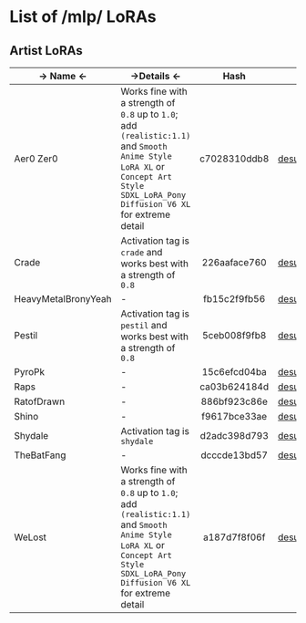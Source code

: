 # List of /mlp/ LoRAs

## Artist LoRAs

-> Name <- | ->Details <- | Hash |  Source | Samples | Download
------ | ------ | :----: | :----: | :----: | :----:
Aer0 Zer0 | Works fine with a strength of `0.8` up to `1.0`; add `(realistic:1.1)` and `Smooth Anime Style LoRA XL` or `Concept Art Style SDXL_LoRA_Pony Diffusion V6 XL` for extreme detail | c7028310ddb8 | [desuarchive.org](https://www.desuarchive.org/mlp/post/40892871) | [catbox.moe](https://catbox.moe/c/zaj5t0)  | catbox\.moe [1](https://files.catbox.moe/b7uzxm.001) [2](https://files.catbox.moe/537vgi.002) [pomf.lain.la](http://pomf2.lain.la/f/53amu.safetensors)
Crade  | Activation tag is `crade` and works best with a strength of `0.8` | 226aaface760 | [desuarchive.org](https://www.desuarchive.org/mlp/post/40861670) | [catbox.moe](https://catbox.moe/c/zwuay5)  | [catbox.moe](https://files.catbox.moe/moo0fj.7z)
HeavyMetalBronyYeah  | - | fb15c2f9fb56 | [desuarchive.org](https://www.desuarchive.org/mlp/post/40888867) | [catbox.moe](https://catbox.moe/c/hutk05) | [catbox.moe](https://files.catbox.moe/ywgog1.7z)
Pestil  | Activation tag is `pestil` and works best with a strength of `0.8` | 5ceb008f9fb8 | [desuarchive.org](https://www.desuarchive.org/mlp/post/40861655) | [catbox.moe](https://catbox.moe/c/4auxaf) | [catbox.moe](https://files.catbox.moe/8z4fu0.7z)
PyroPk | - | 15c6efcd04ba | [desuarchive.org](https://www.desuarchive.org/mlp/post/40886091) | [catbox.moe](https://catbox.moe/c/87e8na)  | [catbox.moe](https://files.catbox.moe/9asbg3.7z)
Raps | - | ca03b624184d | [desuarchive.org](https://www.desuarchive.org/mlp/post/40891588)  | [catbox.moe](https://catbox.moe/c/v5ktqj)  | [catbox.moe](https://files.catbox.moe/bdoi9s.7z)
RatofDrawn  | - | 886bf923c86e | [desuarchive.org](https://www.desuarchive.org/mlp/post/40883780)  | [catbox.moe](https://catbox.moe/c/x5uchq) | [catbox.moe](https://files.catbox.moe/arw47v.7z)
Shino | - | f9617bce33ae | [desuarchive.org](https://www.desuarchive.org/mlp/post/40867256) | [catbox.moe](https://catbox.moe/c/4rvi5a) | [catbox.moe](https://files.catbox.moe/3bheld.safetensors)
Shydale | Activation tag is `shydale` | d2adc398d793 | [desuarchive.org](https://www.desuarchive.org/mlp/post/40874204) | [catbox.moe](https://catbox.moe/c/dnwnn8) | [catbox.moe](https://files.catbox.moe/ptyku4.7z)
TheBatFang | - | dcccde13bd57 | [desuarchive.org](https://www.desuarchive.org/mlp/post/40894694) | [catbox.moe](https://catbox.moe/c/2nzyr2) | [catbox.moe](https://files.catbox.moe/30qz6o.7z)
WeLost | Works fine with a strength of `0.8` up to `1.0`; add `(realistic:1.1)` and `Smooth Anime Style LoRA XL` or `Concept Art Style SDXL_LoRA_Pony Diffusion V6 XL` for extreme detail | a187d7f8f06f | [desuarchive.org](https://www.desuarchive.org/mlp/post/40892871) | [catbox.moe](https://catbox.moe/c/cm5hen) | catbox\.moe [1](https://files.catbox.moe/wi2ox2.001) [2](https://files.catbox.moe/dq7ort.002)  [pomf.lain.la](http://pomf2.lain.la/f/ltxaxs7s.safetensors)